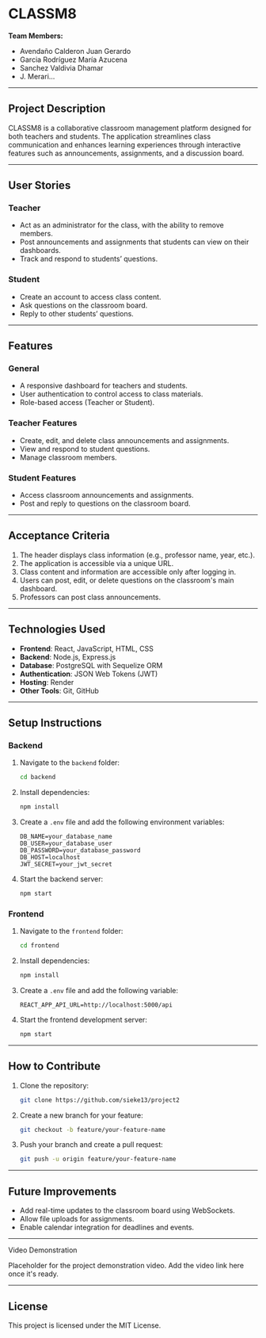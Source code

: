 # **CLASSM8**

**Team Members:**
- Avendaño Calderon Juan Gerardo  
- Garcia Rodríguez María Azucena  
- Sanchez Valdivia Dhamar  
- J. Merari...

---

## **Project Description**

CLASSM8 is a collaborative classroom management platform designed for both teachers and students. The application streamlines class communication and enhances learning experiences through interactive features such as announcements, assignments, and a discussion board.

---

## **User Stories**

### **Teacher**
- Act as an administrator for the class, with the ability to remove members.
- Post announcements and assignments that students can view on their dashboards.
- Track and respond to students’ questions.

### **Student**
- Create an account to access class content.
- Ask questions on the classroom board.
- Reply to other students’ questions.

---

## **Features**

### **General**
- A responsive dashboard for teachers and students.
- User authentication to control access to class materials.
- Role-based access (Teacher or Student).

### **Teacher Features**
- Create, edit, and delete class announcements and assignments.
- View and respond to student questions.
- Manage classroom members.

### **Student Features**
- Access classroom announcements and assignments.
- Post and reply to questions on the classroom board.

---

## **Acceptance Criteria**

1. The header displays class information (e.g., professor name, year, etc.).
2. The application is accessible via a unique URL.
3. Class content and information are accessible only after logging in.
4. Users can post, edit, or delete questions on the classroom's main dashboard.
5. Professors can post class announcements.

---

## **Technologies Used**

- **Frontend**: React, JavaScript, HTML, CSS  
- **Backend**: Node.js, Express.js  
- **Database**: PostgreSQL with Sequelize ORM  
- **Authentication**: JSON Web Tokens (JWT)  
- **Hosting**: Render  
- **Other Tools**: Git, GitHub

---

## **Setup Instructions**

### **Backend**
1. Navigate to the `backend` folder:
   ```bash
   cd backend
   ```
2. Install dependencies:
   ```bash
   npm install
   ```
3. Create a `.env` file and add the following environment variables:
   ```plaintext
   DB_NAME=your_database_name
   DB_USER=your_database_user
   DB_PASSWORD=your_database_password
   DB_HOST=localhost
   JWT_SECRET=your_jwt_secret
   ```
4. Start the backend server:
   ```bash
   npm start
   ```

### **Frontend**
1. Navigate to the `frontend` folder:
   ```bash
   cd frontend
   ```
2. Install dependencies:
   ```bash
   npm install
   ```
3. Create a `.env` file and add the following variable:
   ```plaintext
   REACT_APP_API_URL=http://localhost:5000/api
   ```
4. Start the frontend development server:
   ```bash
   npm start
   ```

---

## **How to Contribute**

1. Clone the repository:
   ```bash
   git clone https://github.com/sieke13/project2
   ```
2. Create a new branch for your feature:
   ```bash
   git checkout -b feature/your-feature-name
   ```
3. Push your branch and create a pull request:
   ```bash
   git push -u origin feature/your-feature-name
   ```

---

## **Future Improvements**
- Add real-time updates to the classroom board using WebSockets.
- Allow file uploads for assignments.
- Enable calendar integration for deadlines and events.

---

Video Demonstration

Placeholder for the project demonstration video. Add the video link here once it's ready.

---

## **License**

This project is licensed under the MIT License.

